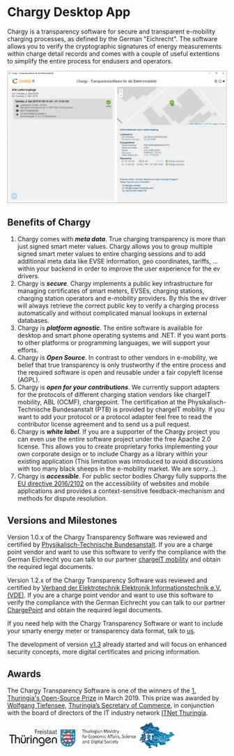 # Chargy Desktop App

Chargy is a transparency software for secure and transparent e-mobility charging processes, as defined by the German "Eichrecht". The software allows you to verify the cryptographic signatures of energy measurements within charge detail records and comes with a couple of useful extentions to simplify the entire process for endusers and operators.

![](documentation/Screenshot02.png)

## Benefits of Chargy

1. Chargy comes with __*meta data*__. True charging transparency is more than just signed smart meter values. Chargy allows you to group multiple signed smart meter values to entire charging sessions and to add additional meta data like EVSE information, geo coordinates, tariffs, ... within your backend in order to improve the user experience for the ev drivers.
2. Chargy is __*secure*__. Chargy implements a public key infrastructure for managing certificates of smart meters, EVSEs, charging stations, charging station operators and e-mobility providers. By this the ev driver will always retrieve the correct public key to verify a charging process automatically and without complicated manual lookups in external databases.
3. Chargy is __*platform agnostic*__. The entire software is available for desktop and smart phone operating systems and .NET. If you want ports to other platforms or programming languages, we will support your efforts.
4. Chargy is __*Open Source*__. In contrast to other vendors in e-mobility, we belief that true transparency is only trustworthy if the entire process and the required software is open and reusable under a fair copyleft license (AGPL).
5. Chargy is __*open for your contributions*__. We currently support adapters for the protocols of different charging station vendors like chargeIT mobility, ABL (OCMF), chargepoint. The certification at the Physikalisch-Technische Bundesanstalt (PTB) is provided by chargeIT mobility. If you want to add your protocol or a protocol adapter feel free to read the contributor license agreement and to send us a pull request.
6. Chargy is __*white label*__. If you are a supporter of the Chargy project you can even use the entire software project under the free Apache 2.0 license. This allows you to create proprietary forks implementing your own corporate design or to include Chargy as a library within your existing application (This limitation was introduced to avoid discussions with too many black sheeps in the e-mobility market. We are sorry...).
7. Chargy is __*accessible*__. For public sector bodies Chargy fully supports the [EU directive 2016/2102](https://eur-lex.europa.eu/legal-content/EN/TXT/PDF/?uri=CELEX:32016L2102) on the accessibility of websites and mobile applications and provides a context-sensitive feedback-mechanism and methods for dispute resolution.


## Versions and Milestones

Version 1.0.x of the Chargy Transparency Software was reviewed and certified by [Physikalisch-Technische Bundesanstalt](https://www.ptb.de). If you are a charge point vendor and want to use this software to verify the compliance with the German Eichrecht you can talk to our partner [chargeIT mobility](https://www.chargeit-mobility.com) and obtain the required legal documents.

Version 1.2.x of the Chargy Transparency Software was reviewed and certified by [Verband der Elektrotechnik Elektronik Informationstechnik e.V. (VDE)](https://www.vde.com/de). If you are a charge point vendor and want to use this software to verify the compliance with the German Eichrecht you can talk to our partner [ChargePoint](https://www.chargepoint.com/de-de/) and obtain the required legal documents.

If you need help with the Chargy Transparency Software or want to include your smarty energy meter or transparency data format, talk to [us](https://open.charging.cloud).

The development of version [v1.3](https://github.com/OpenChargingCloud/ChargyDesktopApp/tree/v1.3) already started and will focus on enhanced security concepts, more digital certificates and pricing information.

## Awards

The Chargy Transparency Software is one of the winners of the [1. Thuringia's Open-Source Prize](https://www.it-leistungsschau.de/programm/TOSP2019/) </a> in March 2019. This prize was awarded by [Wolfgang Tiefensee](https://de.wikipedia.org/wiki/Wolfgang_Tiefensee), [Thuringia’s Secretary of Commerce](https://www.thueringen.de/th6/tmwwdg/), in conjunction with the board of directors of the IT industry network [ITNet Thuringia](https://www.itnet-th.de).

<img src="src/images/TMWWDG.svg" width="300"> <img src="src/images/ITnet_Thueringen_small.png" height="60">
